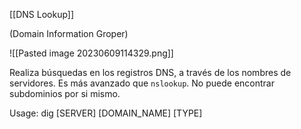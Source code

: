 [[DNS Lookup]]

(Domain Information Groper)

![[Pasted image 20230609114329.png]]

Realiza búsquedas en los registros DNS, a través de los nombres de servidores. Es más avanzado que `nslookup`. No puede encontrar subdominios por si mismo.

Usage:
	dig \[SERVER\] \[DOMAIN_NAME\] \[TYPE\]
